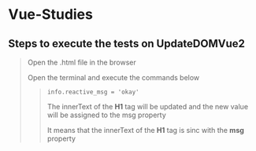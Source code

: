# Vue-Studies

## Steps to execute the tests on **UpdateDOMVue2**

> Open the .html file in the browser
>
> Open the terminal and execute the commands below
>> <code>info.reactive_msg = 'okay'</code>
>>
>> The innerText of the **H1** tag will be updated and the new value will be assigned to the msg property
>>
>> It means that the innerText of the **H1** tag is sinc with the **msg** property
